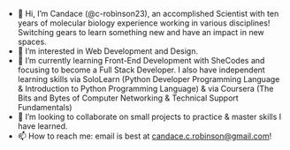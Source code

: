 - 👋 Hi, I’m Candace (@c-robinson23), an accomplished Scientist with ten years of molecular biology experience working in various disciplines! Switching gears to learn something new and have an impact in new spaces.
- 👀 I’m interested in Web Development and Design.
- 🌱 I’m currently learning Front-End Development with SheCodes and focusing to become a Full Stack Developer.  I also have independent learning skills via SoloLearn (Python Developer Programming Language & Introduction to Python Programming Language) & via Coursera (The Bits and Bytes of Computer Networking & Technical Support Fundamentals)
- 💞️ I’m looking to collaborate on small projects to practice & master skills I have learned.
- 📫 How to reach me: email is best at candace.c.robinson@gmail.com!

<!---
c-robinson23/c-robinson23 is a ✨ special ✨ repository because its `README.md` (this file) appears on your GitHub profile.
You can click the Preview link to take a look at your changes.
--->

